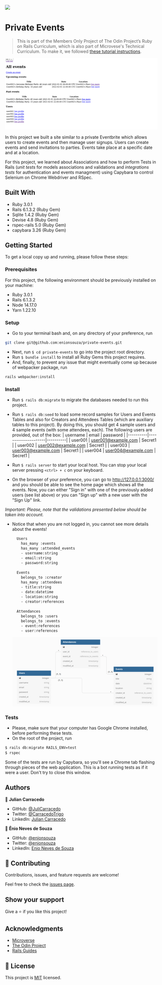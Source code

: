 ![](https://img.shields.io/badge/Microverse-blueviolet)

# Private Events

> This is part of the Members Only Project of The Odin Project’s Ruby on Rails Curriculum, which is also part of Microvese's Technical Curriculum. To make it, we followed [these tutorial instructions](https://www.theodinproject.com/paths/full-stack-ruby-on-rails/courses/ruby-on-rails/lessons/associations).

![screenshot](./img/screenshot.png)

In this project we built a site similar to a private Eventbrite which allows users to create events and then manage user signups. Users can create events and send invitations to parties. Events take place at a specific date and at a location.

For this project, we learned about Associations and how to perform Tests in Rails (_unit tests_ for models associations and validations and _integrations tests_ for authentication and events managment) using Capybara to control Selenium on Chrome Webdriver and RSpec.

## Built With

- Ruby 3.0.1
- Rails 6.1.3.2 (Ruby Gem)
- Sqlite 1.4.2 (Ruby Gem)
- Devise 4.8 (Ruby Gem)
- rspec-rails 5.0 (Ruby Gem)
- capybara 3.26 (Ruby Gem)

## Getting Started

To get a local copy up and running, please follow these steps:

### Prerequisites

For this project, the following environment should be previously installed on your machine:

- Ruby 3.0.1
- Rails 6.1.3.2
- Node 14.17.0
- Yarn 1.22.10

### Setup

- Go to your terminal bash and, on any directory of your preference, run

```sh
git clone git@github.com:enionsouza/private-events.git
```

- Next, run `$ cd private-events` to go into the project root directory.
- Run `$ bundle install` to install all Ruby Gems this project requires.
- And, finally, to prevent any issue that might eventually come up because of webpacker package, run

```sh
rails webpacker:install
```

### Install

- Run `$ rails db:migrate` to migrate the databases needed to run this project.
- Run `$ rails db:seed` to load some record samples for Users and Events Tables and also for Creators and Attendees Tables (which are auxiliary tables to this project). By doing this, you should get 4 sample users and 4 sample events (with some attendees, each). The following users are provided, out of the box:
  | username | email | password |
  |----------|---------------------|----------|
  | user001 | user001@example.com | Secret1 |
  | user002 | user002@example.com | Secret1 |
  | user003 | user003@example.com | Secret1 |
  | user004 | user004@example.com | Secret1 |

- Run `$ rails server` to start your local host. You can stop your local server pressing `<ctrl> + c` on your keyboard.
- On the browser of your preference, you can go to http://127.0.0.1:3000/ and you should be able to see the home page which shows all the events. Now, you can either "Sign in" with one of the previously added users (see list above) or you can "Sign up" with a new user with the "Sign Up" link.

_Important: Please, note that the validations presented below should be taken into account._

- Notice that when you are not logged in, you cannot see more details about the events!

        Users
          has_many :events
          has_many :attended_events
          - username:string
          - email:string
          - password:string

        Events
          belongs_to :creator
          has_many :attendees
          - title:string
          - date:datetime
          - location:string
          - creator:references

        Attendances
          belongs_to :users
          belongs_to :events
          - event:references
          - user:references

  ![screenshot](./img/screenshot_dbdiagram.io.png)

### Tests

- Please, make sure that your computer has Google Chrome installed, before performing these tests.
- On the root of the project, run

```sh
$ rails db:migrate RAILS_ENV=test
$ rspec
```
Some of the tests are run by Capybara, so you'll see a Chrome tab flashing through pieces of the web application. This is a bot running tests as if it were a user. Don't try to close this window.

## Authors

👤 **Julian Carracedo**

- GitHub: [@JuliCarracedo](https://github.com/JuliCarracedo)
- Twitter: [@CarracedoTrigo](https://twitter.com/CarracedoTrigo)
- LinkedIn: [Julian Carracedo](https://www.linkedin.com/in/julian-carracedo/)

👤 **Ênio Neves de Souza**

- GitHub: [@enionsouza](https://github.com/enionsouza)
- Twitter: [@enionsouza](https://twitter.com/enionsouza)
- LinkedIn: [Enio Neves de Souza](https://www.linkedin.com/in/enio-neves-de-souza/)

## 🤝 Contributing

Contributions, issues, and feature requests are welcome!

Feel free to check the [issues page](https://github.com/enionsouza/private-events/issues).

## Show your support

Give a ⭐️ if you like this project!

## Acknowledgments

- [Microverse](https://www.microverse.org/)
- [The Odin Project](https://www.theodinproject.com/)
- [Rails Guides](https://guides.rubyonrails.org/index.html)

## 📝 License

This project is [MIT](./LICENSE) licensed.
